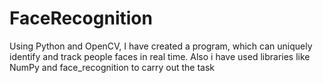 # FaceRecognition
Using Python and OpenCV, I have created a program, which can uniquely identify and track people faces in real time.
Also i have used libraries like NumPy and face_recognition to carry out the task

